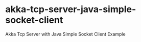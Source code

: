 akka-tcp-server-java-simple-socket-client
=========================================

Akka Tcp Server with Java Simple Socket Client Example
